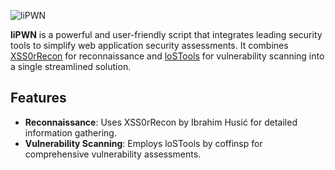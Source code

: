 ![liPWN](https://img.shields.io/badge/liPWN-%E2%9C%94-green)

**liPWN** is a powerful and user-friendly script that integrates leading security tools to simplify web application security assessments. It combines [XSS0rRecon](https://github.com/ibrahimxss0r/xss0rRecon) for reconnaissance and [loSTools](https://github.com/lostools/lostools) for vulnerability scanning into a single streamlined solution.

## Features

- **Reconnaissance**: Uses XSS0rRecon by Ibrahim Husić for detailed information gathering.
- **Vulnerability Scanning**: Employs loSTools by coffinsp for comprehensive vulnerability assessments.

